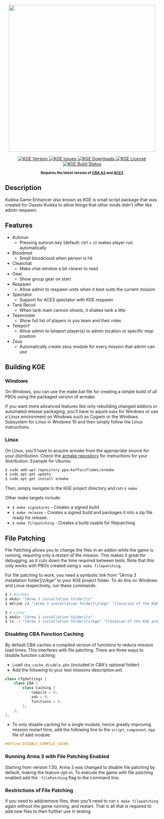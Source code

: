 <p align="center">
    <img src="https://cdn.rawgit.com/osasto-kuikka/KGE/master/extras/logo.svg" width="480">
</p>

<p align="center">
    <a href="https://github.com/osasto-kuikka/KGE/releases/latest">
        <img src="https://img.shields.io/badge/Version-1.0.6-blue.svg?style=flat-square" alt="KGE Version">
    </a>
    <a href="https://github.com/osasto-kuikka/KGE/issues">
        <img src="https://img.shields.io/github/issues-raw/osasto-kuikka/KGE.svg?style=flat-square&label=Issues" alt="KGE Issues">
    </a>
    <a href="https://github.com/osasto-kuikka/KGE/releases">
        <img src="https://img.shields.io/github/downloads/osasto-kuikka/KGE/total.svg?style=flat-square&label=Downloads" alt="KGE Downloads">
    </a>
    <a href="https://github.com/osasto-kuikka/KGE/blob/master/LICENSE">
        <img src="https://img.shields.io/badge/License-GPLv2-red.svg?style=flat-square" alt="KGE License">
    </a>
    <a href="https://travis-ci.org/osasto-kuikka/KGE">
        <img src="https://img.shields.io/travis/osasto-kuikka/KGE.svg?style=flat-square&label=Build" alt="KGE Build Status">
    </a>
</p>

<p align="center">
    <sup><strong>Requires the latest version of <a href="https://github.com/CBATeam/CBA_A3/releases">CBA A3</a> and <a href="">ACE3</a></strong></sup>
</p>

## Description
Kuikka Game Enhancer also known as KGE is small script package that was created for Osasto Kuikka to allow things that other mods didn't offer like admin respawn.

## Features
- Autorun
  - Pressing autorun key (default: ctrl + c) makes player run automatically
- Bloodmist
  - Small bloodcloud when person is hit
- Clearchat
  - Make chat window a bit clearer to read
- Gear
  - Show group gear on start
- Respawn
  - Allow admin to respawn units when it best suits the current mission
- Spectator
  - Support for ACE3 spectator with KGE respawn
- Tank Recoil
  - When tank main cannon shoots, it shakes tank a litte
- Teamroster
  - Show full list of players in you team and their roles
- Teleport'
  - Allow admin to teleport player(s) to admin location or specific map position
- Zeus
  - Automatically create zeus module for every mission that admin can use

## Building KGE

### Windows

On Windows, you can use the make.bat file for creating a simple build of all PBOs using the packaged version of armake.

If you want more advanced features like only rebuilding changed addons or automated release packaging, you'll have to aquire `make` for Windows or use a Linux environment on Windows such as Cygwin or the Windows Subsystem for Linux in Windows 10 and then simply follow the Linux instructions.

### Linux

On Linux, you'll have to acquire armake from the appropriate source for your distribution. Check the [armake repository](https://github.com/KoffeinFlummi/armake) for instructions for your distribution. Example for Ubuntu:

```sh
$ sudo add-apt-repository ppa:koffeinflummi/armake
$ sudo apt-get update
$ sudo apt-get install armake
```

Then, simply navigate to the KGE project directory and run `$ make`

Other make targets include:

- `$ make signatures` - Creates a signed build.
- `$ make release` - Creates a signed build and packages it into a zip file ready for release.
- `$ make filepatching` - Creates a build usable for filepatching.

## File Patching

File Patching allows you to change the files in an addon while the game is running, requiring only a restart of the mission. This makes it great for debugging, as it cuts down the time required between tests. Note that this only works with PBOs created using `$ make filepatching`.

For file patching to work, you need a symbolic link from "[Arma 3 installation folder]/z/kge" to your KGE project folder. To do this on Windows and Linux respectively, run these commands:

```sh
$ # Windows
$ mkdir "[Arma 3 installation folder]\z"
$ mklink /J "[Arma 3 installation folder]\z\kge" "[location of the KGE project]"

$ # Linux
$ mkdir "[Arma 3 installation folder]/z"
$ ln -s "[Arma 3 installation folder]/z/kge" "[location of the KGE project]"
```

### Disabling CBA Function Caching

By default CBA caches a compiled version of functions to reduce mission load times. This interferes with file patching. There are three ways to disable function caching:

- Load `cba_cache_disable.pbo` (included in CBA's optional folder)
- Add the following to your test missions description.ext:

```cpp
class CfgSettings {
    class CBA {
        class Caching {
            compile = 0;
            xeh = 0;
            functions = 0;
        };
    };
};
```

- To only disable caching for a single module, hence greatly improving mission restart time, add the following line to the `script_component.hpp` file of said module:

```cpp
#define DISABLE_COMPILE_CACHE
```

### Running Arma 3 with File Patching Enabled

Starting from version 1.50, Arma 3 was changed to disable file patching by default, making the feature opt-in. To execute the game with file patching enabled add the `-filePatching` flag to the command line.

### Restrictions of File Patching

If you need to add/remove files, then you'll need to run `$ make filepatching` again without the game running, and restart. That is all that is required to add new files to then further use in testing.

